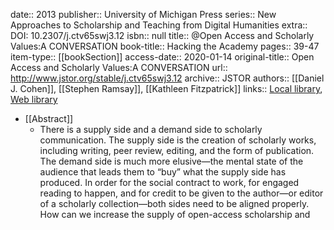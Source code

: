 date:: 2013
publisher:: University of Michigan Press
series:: New Approaches to Scholarship and Teaching from Digital Humanities
extra:: DOI: 10.2307/j.ctv65swj3.12
isbn:: null
title:: @Open Access and Scholarly Values:A CONVERSATION
book-title:: Hacking the Academy
pages:: 39-47
item-type:: [[bookSection]]
access-date:: 2020-01-14
original-title:: Open Access and Scholarly Values:A CONVERSATION
url:: http://www.jstor.org/stable/j.ctv65swj3.12
archive:: JSTOR
authors:: [[Daniel J. Cohen]], [[Stephen Ramsay]], [[Kathleen Fitzpatrick]]
links:: [Local library](zotero://select/groups/2386895/items/FBMZ54E4), [Web library](https://www.zotero.org/groups/2386895/items/FBMZ54E4)

- [[Abstract]]
	- There is a supply side and a demand side to scholarly communication. The supply side is the creation of scholarly works, including writing, peer review, editing, and the form of publication. The demand side is much more elusive—the mental state of the audience that leads them to “buy” what the supply side has produced. In order for the social contract to work, for engaged reading to happen, and for credit to be given to the author—or editor of a scholarly collection—both sides need to be aligned properly.  How can we increase the supply of open-access scholarship and